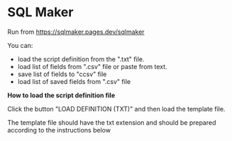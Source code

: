 # SQL Maker

Run from https://sqlmaker.pages.dev/sqlmaker

You can:
- load the script definition from the ".txt" file.
- load list of fields from ".csv" file  or paste from text.
- save list of fields to "ccsv" file
- load list of saved fields from ".csv" file

**How to load the script definition file**

Click the button "LOAD DEFINITION (TXT)" and then load the template file. 

The template file should have the txt extension and should be prepared according to the instructions below



